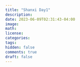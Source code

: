 ```yaml
---
title: "Shanxi Day1"
description: 
date: 2023-06-09T02:31:43-04:00
image: 
math:
license: 
categories:
tags:
hidden: false
comments: true
draft: false
---
```

<!--more-->
